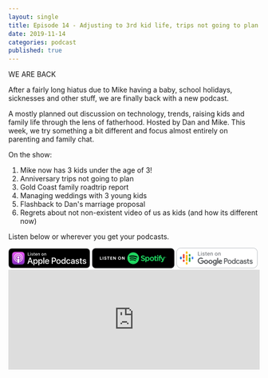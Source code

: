```yaml
---
layout: single
title: Episode 14 - Adjusting to 3rd kid life, trips not going to plan and juggling kids at weddings.
date: 2019-11-14
categories: podcast
published: true
---
```


WE ARE BACK

After a fairly long hiatus due to Mike having a baby, school holidays, sicknesses and other stuff, we are finally back with a new podcast.

A mostly planned out discussion on technology, trends, raising kids and family life through the lens of fatherhood. Hosted by Dan and Mike. This week, we try something a bit different and focus almost entirely on parenting and family chat.

On the show:
1. Mike now has 3 kids under the age of 3!
2. Anniversary trips not going to plan
3. Gold Coast family roadtrip report
4. Managing weddings with 3 young kids
5. Flashback to Dan's marriage proposal
6. Regrets about not non-existent video of us as kids (and how its different now)



Listen below or wherever you get your podcasts.

<a href="https://itunes.apple.com/au/podcast/ordinary-dads/id1455441874">
<img src="/assets/images/ApplePod.jpg"></a>

<a href="https://open.spotify.com/show/5u6qyzeOUh3gIfsuNpjJTj">
<img src="/assets/images/Spotify.png"></a>

<a href="https://www.google.com/podcasts?feed=aHR0cHM6Ly9yc3Mud2hvb3Noa2FhLmNvbS9yc3MvcG9kY2FzdC9pZC82MjMz">
<img src="/assets/images/google_podcasts164.png"></a>


<iframe width="100%" height="200" src="https://player.whooshkaa.com/player/episode/id/464934?visual=true&sharing=true" frameborder="0" style="width: 100%; height: 200px"></iframe>
